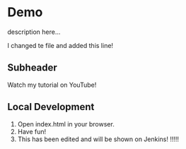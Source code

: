 # Demo

description here...

I changed te file and added this line!

## Subheader

Watch my tutorial on YouTube!

## Local Development

1. Open index.html in your browser.
2. Have fun!
3. This has been edited and will be shown on Jenkins!
!!!!!
